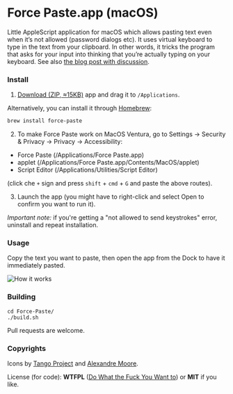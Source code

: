 Force Paste.app (macOS)
===============

Little AppleScript application for macOS which allows pasting text even when it’s not allowed (password dialogs etc). It uses virtual keyboard to type in the text from your clipboard. In other words, it tricks the program that asks for your input into thinking that you’re actually typing on your keyboard. See also [the blog post with discussion](https://dae.me/blog/1741/paste-text-even-when-prohibited-in-macos-password-dialogs-etc/).

### Install

1. [Download (ZIP, ≈15KB)](https://github.com/EugeneDae/Force-Paste/releases/download/1.0.1/Force-Paste.zip) app and drag it to `/Applications`.

Alternatively, you can install it through [Homebrew](https://brew.sh/):

```sh
brew install force-paste
```

2. To make Force Paste work on MacOS Ventura, go to Settings -> Security & Privacy -> Privacy -> Accessibility:

- Force Paste (/Applications/Force Paste.app)
- applet (/Applications/Force Paste.app/Contents/MacOS/applet)
- Script Editor (/Applications/Utilities/Script Editor)

(click che `+` sign and press `shift` + `cmd` + `G` and paste the above routes).

3. Launch the app (you might have to right-click and select Open to confirm you want to run it).

*Important note:* if you're getting a "not allowed to send keystrokes" error, uninstall and repeat installation. 

### Usage

Copy the text you want to paste, then open the app from the Dock to have it immediately pasted.

![How it works](https://raw.githubusercontent.com/EugeneDae/Force-Paste/master/about.jpg)

### Building
```
cd Force-Paste/
./build.sh
```
Pull requests are welcome.

### Copyrights
Icons by [Tango Project](http://tango.freedesktop.org/) and [Alexandre Moore](http://sa-ki.deviantart.com/).

License (for code): **WTFPL** ([Do What the Fuck You Want to](http://en.wikipedia.org/wiki/WTFPL)) or **MIT** if you like.
